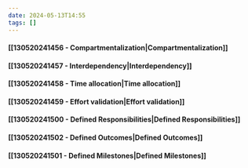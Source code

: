 ```yaml
---
date: 2024-05-13T14:55
tags: []
---
```

#### [[130520241456 - Compartmentalization|Compartmentalization]]
#### [[130520241457 - Interdependency|Interdependency]]
#### [[130520241458 - Time allocation|Time allocation]]
#### [[130520241459 - Effort validation|Effort validation]]
#### [[130520241500 - Defined Responsibilities|Defined Responsibilities]]
#### [[130520241502 - Defined Outcomes|Defined Outcomes]]
#### [[130520241501 - Defined Milestones|Defined Milestones]]